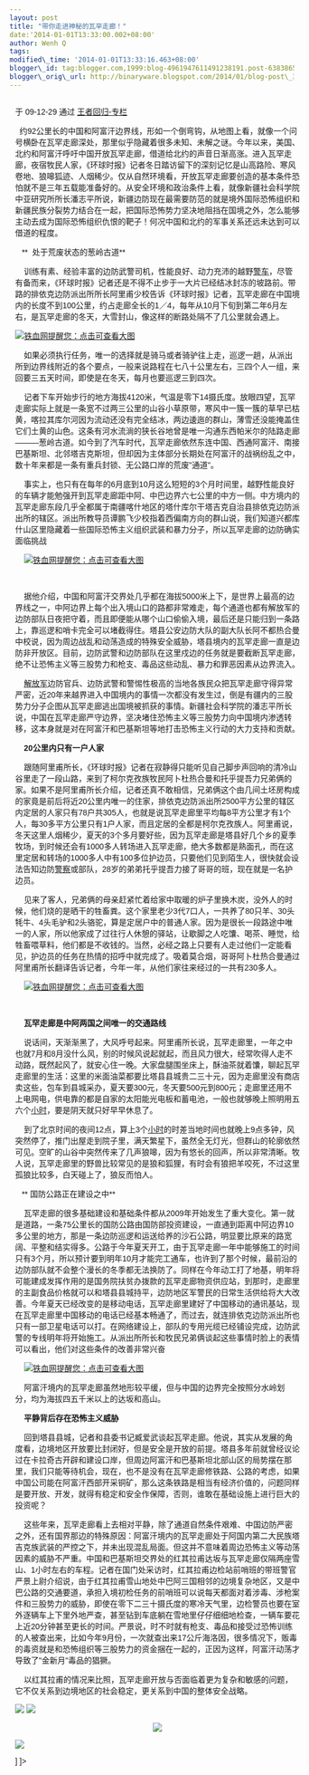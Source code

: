 ```yaml
--- 
layout: post 
title: "带你走进神秘的瓦罕走廊！" 
date:'2014-01-01T13:33:00.002+08:00' 
author: Wenh Q
tags:
modified\_time: '2014-01-01T13:33:16.463+08:00' 
blogger\_id: tag:blogger.com,1999:blog-4961947611491238191.post-6383865721373279657
blogger\_orig\_url: http://binaryware.blogspot.com/2014/01/blog-post\_3849.html
---
```

<div dir="ltr">

<div
style="font-family: sans-serif; margin: 0px 10px; overflow: auto; width: 100%;">

于 09-12-29 通过 [王者回归-专栏](http://blog.china.com/u/060604/863/)



  约92公里长的中国和阿富汗边界线，形如一个倒弯钩，从地图上看，就像一个问号横卧在瓦罕走廊深处，那里似乎隐藏着很多未知、未解之谜。今年以来，美国、北约和阿富汗呼吁中国开放瓦罕走廊，借道给北约的声音日渐高涨。进入瓦罕走廊，夜宿牧民人家，《环球时报》记者冬日踏访留下的深刻记忆是山高路险、寒风卷地、狼嗥狐迹、人烟稀少。仅从自然环境看，开放瓦罕走廊要创造的基本条件恐怕就不是三年五载能准备好的。从安全环境和政治条件上看，就像新疆社会科学院中亚研究所所长潘志平所说，新疆边防现在最需要防范的就是境外国际恐怖组织和新疆民族分裂势力结合在一起，把国际恐怖势力坚决地阻挡在国境之外，怎么能够主动去成为国际恐怖组织仇恨的靶子！何况中国和北约的军事关系还远未达到可以借道的程度。

<div>

</div>

   **  处于荒废状态的葱岭古道**

<div>

</div>

    训练有素、经验丰富的边防武警司机，性能良好、动力充沛的越野[警车](https://www.blogger.com/null)，尽管有备而来，《环球时报》记者还是不得不止步于一大片已经结冰封冻的坡路前。带路的排依克边防派出所所长阿里甫少校告诉《环球时报》记者，瓦罕走廊在中国境内的长度不到100公里，约占走廊全长的1／4，每年从10月下旬到第二年6月左右，是瓦罕走廊的冬天，大雪封山，像这样的断路处隔不了几公里就会遇上。

<div>

[![](http://image.club.china.com/twhb/1011/2009/12/29/1262086476942_3060.jpg "铁血网提醒您：点击可查看大图")](https://www.blogger.com/null)

</div>

    如果必须执行任务，唯一的选择就是骑马或者骑驴往上走，巡逻一趟，从派出所到边界线附近的各个要点，一般来说路程在七八十公里左右，三四个人一组，来回要三五天时间，即使是在冬天，每月也要巡逻三到四次。

<div>

</div>

    记者下车开始步行的地方海拔4120米，气温是零下14摄氏度。放眼四望，瓦罕走廊实际上就是一条宽不过两三公里的山谷小草原带，寒风中一簇一簇的草早已枯黄，喀拉其库尔河因为流动还没有完全结冰，两边逶迤的群山，薄雪还没能掩盖住它们土黄的山色。这条有河水流淌的狭长谷地曾是唯一沟通东西帕米尔的陆路走廊———葱岭古道。如今到了汽车时代，瓦罕走廊依然东连中国、西通阿富汗、南接巴基斯坦、北邻塔吉克斯坦，但却因为主体部分长期处在阿富汗的战祸纷乱之中，数十年来都是一条有重兵封锁、无公路口岸的荒废"通道"。

<div>

</div>

    事实上，也只有在每年的6月底到10月这么短短的3个月时间里，越野性能良好的车辆才能勉强开到瓦罕走廊距中阿、中巴边界六七公里的中方一侧。中方境内的瓦罕走廊东段几乎全都属于南疆喀什地区的塔什库尔干塔吉克自治县排依克边防派出所的辖区。派出所教导员谭鹏飞少校指着西偏南方向的群山说，我们知道兴都库什山区里隐藏着一些国际恐怖主义组织武装和暴力分子，所以瓦罕走廊的边防确实面临挑战

<div>

</div>

    [![](http://image.club.china.com/twhb/1011/2009/12/29/1262086476943_3061.jpg "铁血网提醒您：点击可查看大图")](https://www.blogger.com/null)

<div>

  

</div>

    据他介绍，中国和阿富汗交界处几乎都在海拔5000米上下，是世界上最高的边界线之一，中阿边界上每个出入境山口的路都非常难走，每个通道也都有解放军的边防部队日夜把守着，而且即便能从哪个山口偷偷入境，最后还是只能归到一条路上，靠巡逻和哨卡完全可以堵截得住。塔县公安边防大队的副大队长阿不都热合曼中校说，因为周边战乱和动荡造成的特殊安全威胁，塔县境内的瓦罕走廊一直是边防非开放区。目前，边防武警和边防部队在这里戍边的任务就是要截断瓦罕走廊，绝不让恐怖主义等三股势力和枪支、毒品这些动乱、暴力和罪恶因素从边界流入。

<div>

</div>

    [解放军](https://www.blogger.com/null)边防官兵、边防武警和警惕性极高的当地各族民众把瓦罕走廊守得异常严密，近20年来越界进入中国境内的事情一次都没有发生过，倒是有疆内的三股势力分子企图从瓦罕走廊逃出国境被抓获的事情。新疆社会科学院的潘志平所长说，中国在瓦罕走廊严守边界，坚决堵住恐怖主义等三股势力向中国境内渗透转移，这本身就是对在阿富汗和巴基斯坦等地打击恐怖主义行动的大力支持和贡献。

<div>

</div>

    **20公里内只有一户人家**

<div>

</div>

    跟随阿里甫所长，《环球时报》记者在寂静得只能听见自己脚步声回响的清冷山谷里走了一段山路，来到了柯尔克孜族牧民阿卜杜热合曼和托乎提吾力兄弟俩的家。如果不是阿里甫所长介绍，记者还真不敢相信，兄弟俩这个由几间土坯房构成的家竟是前后将近20公里内唯一的住家，排依克边防派出所2500平方公里的辖区内定居的人家只有78户共305人，也就是说瓦罕走廊里平均每8平方公里才有1个人，每30多平方公里只有1户人家，而且定居的全都是柯尔克孜族人。阿里甫说，冬天这里人烟稀少，夏天的3个多月要好些，因为瓦罕走廊是塔县好几个乡的夏季牧场，到时候还会有1000多人转场进入瓦罕走廊，绝大多数都是熟面孔，而在这里定居和转场的1000多人中有100多位护边员，只要他们见到陌生人，很快就会设法告知边防[警察](https://www.blogger.com/null)或部队，28岁的弟弟托乎提吾力接了哥哥的班，现在就是一名护边员。

<div>

</div>

    见来了客人，兄弟俩的母亲赶紧忙着给家中取暖的炉子里换木炭，没外人的时候，他们烧的是晒干的牲畜粪。这个家里老少3代7口人，一共养了80只羊、30头牦牛、4头毛驴和2头骆驼，算是定居户中的普通人家。因为是很长一段路途中唯一的人家，所以他家成了过往行人休憩的驿站，让歇脚之人吃馕、喝茶、睡觉，给牲畜喂草料，他们都是不收钱的。当然，必经之路上只要有人走过他们一定能看见，护边员的任务在热情的招呼中就完成了。吸着莫合烟，哥哥阿卜杜热合曼通过阿里甫所长翻译告诉记者，今年一年，从他们家往来经过的一共有230多人。

<div>

</div>

    [![](http://image.club.china.com/twhb/1011/2009/12/29/1262086476943_3062.jpg "铁血网提醒您：点击可查看大图")](https://www.blogger.com/null)

<div>

  

</div>

    **瓦罕走廊是中阿两国之间唯一的交通路线**

<div>

</div>

    说话间，天渐渐黑了，大风呼号起来。阿里甫所长说，瓦罕走廊里，一年之中也就7月和8月没什么风，别的时候风说起就起，而且风力很大，经常吹得人走不动路，既然起风了，就安心住一晚。大家盘腿围坐床上，酥油茶就着馕，聊起瓦罕走廊里的生活：这里的米面油菜都要比塔县县城贵二三十元，因为走廊里没有商店卖这些，包车到县城采办，夏天要300元，冬天要500元到800元；走廊里还用不上电网电，供电靠的都是自家的太阳能光电板和蓄电池，一般也就够晚上照明用五六个[小时](https://www.blogger.com/null)，要是阴天就只好早早休息了。

<div>

</div>

    到了北京时间的夜间12点，算上3个[小时](https://www.blogger.com/null)的时差当地时间也就晚上9点多钟，风突然停了，推门出屋走到院子里，满天繁星下，虽然全无灯光，但群山的轮廓依然可见。空旷的山谷中突然传来了几声狼嗥，因为有悠长的回声，所以非常清晰。牧人说，瓦罕走廊里的野兽比较常见的是狼和狐狸，有时会有狼把羊咬死，不过这里孤狼比较多，白天碰上了，狼反而怕人。

<div>

</div>

   ** 国防公路正在建设之中**

<div>

</div>

    瓦罕走廊的很多基础建设和基础条件都从2009年开始发生了重大变化。第一就是道路，一条75公里长的国防公路由国防部投资建设，一直通到距离中阿边界10多公里的地方，那是一条边防巡逻和运送给养的沙石公路，明显要比原来的路宽阔、平整和结实得多。公路于今年夏天开工，由于瓦罕走廊一年中能够施工的时间只有3个月，所以预计要到明年10月才能完工通车，也许到了那个时候，最前沿的边防部队就不会整个漫长的冬季都无法换防了。同样在今年动工打了地基，明年将可能建成发挥作用的是国务院扶贫办拨款的瓦罕走廊物资供应站，到那时，走廊里的主副食品价格就可以和塔县县城持平，边防地区军警民的日常生活供给将大大改善。今年夏天已经改变的是移动电话，瓦罕走廊里建好了中国移动的通讯基站，现在瓦罕走廊里中国移动的电话已经基本畅通了，而过去，就连排依克边防派出所也只有一部卫星电话可以打。在网络建设上，部队的专用光缆已经铺设完成，边防武警的专线明年将开始施工。从派出所所长和牧民兄弟俩谈起这些事情时脸上的表情可以看出，他们对这些条件的改善非常兴奋

<div>

</div>

    [![](http://image.club.china.com/twhb/1011/2009/12/29/1262086476943_3063.jpg "铁血网提醒您：点击可查看大图")](https://www.blogger.com/null)

<div>

</div>



<div>

</div>

    阿富汗境内的瓦罕走廊虽然地形较平缓，但与中国的边界完全按照分水岭划分，均为海拔四五千米以上的达坂和高山。

<div>

</div>

    **平静背后存在恐怖主义威胁**

<div>

</div>

    回到塔县县城，记者和县委书记臧爱武谈起瓦罕走廊。他说，其实从发展的角度看，边境地区开放要比封闭好，但是安全是开放的前提。塔县多年前就曾经议论过在卡拉奇古开辟和建设口岸，但周边阿富汗和巴基斯坦北部山区的局势摆在那里，我们只能等待机会，现在，也不是没有在瓦罕走廊修铁路、公路的考虑，如果中国公司能在阿富汗西部开采铜矿，那么这条铁路是相当有经济价值的，问题同样是要开放、开发，就得有稳定和安全作保障，否则，谁敢在基础设施上进行巨大的投资呢？

<div>

</div>

    这些年来，瓦罕走廊看上去相对平静，除了通道自然条件艰难、中国边防严密之外，还有国界那边的特殊原因：阿富汗境内的瓦罕走廊处于阿国内第二大民族塔吉克族武装的严控之下，并未出现混乱局面。但这并不意味着周边恐怖主义等动荡因素的威胁不严重。中国和巴基斯坦交界处的红其拉甫达坂与瓦罕走廊仅隔两座雪山、1小时左右的车程。记者在国门处采访时，红其拉甫边检站前哨班的带班警官严景上尉介绍说，由于红其拉甫雪山地处中巴阿三国相邻的边境复杂地区，又是中巴公路的交通要道，承担入境初检任务的前哨班可以说每天都面对着涉毒、涉枪案件和三股势力的威胁，即使在零下二三十摄氏度的寒冷天气里，边检警员也要在室外逐辆车上下里外地严查，甚至钻到车底躺在雪地里仔仔细细地检查，一辆车要花上近20分钟甚至更长的时间。严景说，时不时就有枪支、毒品和接受过恐怖训练的人被查出来，比如今年9月份，一次就查出来17公斤海洛因，很多情况下，贩毒的毒资就是和恐怖组织等三股势力的资金捆在一起的，正因为这样，阿富汗动荡才导致了"金新月"毒品的猖獗。

<div>

</div>

    以红其拉甫的情况来比照，瓦罕走廊开放与否面临着更为复杂和敏感的问题，它不仅关系到边境地区的社会稳定，更关系到中国的整体安全战略。

<div>

![](http://image.club.china.com/twhb/1011/2009/12/29/1262100077618.jpg)
![](http://image.club.china.com/1011/2009/12/29/1262100230497.jpg)

</div>

<div style="text-align: center;">

[![](http://image.club.china.com/1011/2009/12/29/mid/1262100230570.jpg)](http://image.club.china.com/1011/2009/12/29/1262100230570.jpg)

</div>

![](http://image.club.china.com/twhb/1011/2009/12/29/1262100186916.jpg)


]
]&gt;

</div>

</div>
